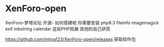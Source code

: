 # XenForo-open
XenForo-梦塔论坛
开源-
如何搭建呢
你需要安装 php8.3 fileinfo imagemagick exif mbstring  calendar 这些PHP拓展 其他的自己研究

https://github.com/mhya123/XenForo-open/releases 获取软件包


